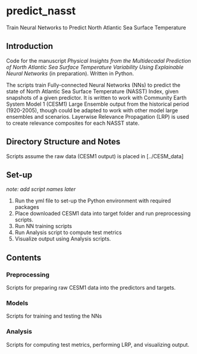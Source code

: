 # predict_nasst
Train Neural Networks to Predict North Atlantic Sea Surface Temperature


## Introduction

Code for the manuscript *Physical Insights from the Multidecadal Prediction of North Atlantic Sea Surface Temperature Variability Using Explainable Neural Networks* (in preparation). Written in Python.

The scripts train Fully-connected Neural Networks (NNs) to predict the state of North Atlantic Sea Surface Temperature (NASST) Index, given snapshots of a given predictor. It is written to work with Community Earth System Model 1 (CESM1) Large Ensemble output from the historical period (1920-2005), though could be adapted to work with other model large ensembles and scenarios. Layerwise Relevance Propagation (LRP) is used to create relevance composites for each NASST state.

## Directory Structure and Notes
Scripts assume the raw data (CESM1 output) is placed in \[../CESM_data\]

## Set-up
*note: add script names later*
1. Run the yml file to set-up the Python environment with required packages
2. Place downloaded CESM1 data into target folder and run preprocessing scripts.
3. Run NN training scripts
4. Run Analysis script to compute test metrics
5. Visualize output using Analysis scripts.

## Contents
### Preprocessing
Scripts for preparing raw CESM1 data into the predictors and targets.

### Models
Scripts for training and testing the NNs

### Analysis
Scripts for computing test metrics, performing LRP, and visualizing output.

